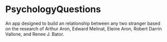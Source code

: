 # PsychologyQuestions

An app  designed to build an relationship between any two stranger based on the research of Arthur Aron, Edward Melinat, Eleine Aron, Robert Darrin Vallone, and Renee J. Bator.
